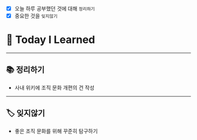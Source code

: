 - [x]  오늘 하루 공부했던 것에 대해 `정리하기`
- [x]  중요한 것을 `잊지않기`

# 🚩 Today I Learned

---

## 📚 정리하기

- 사내 위키에 조직 문화 개편의 건 작성

---

## 🏷 잊지않기

- 좋은 조직 문화를 위해 꾸준히 탐구하기
